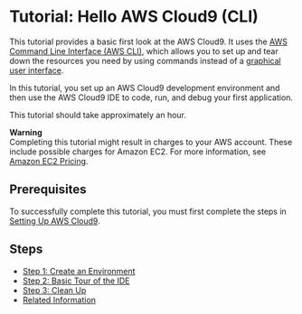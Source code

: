 # Tutorial: Hello AWS Cloud9 \(CLI\)<a name="tutorial-basic-cli"></a>

This tutorial provides a basic first look at the AWS Cloud9\. It uses the [AWS Command Line Interface \(AWS CLI\)](https://docs.aws.amazon.com/cli/latest/userguide/), which allows you to set up and tear down the resources you need by using commands instead of a [graphical user interface](tutorial.md)\.

In this tutorial, you set up an AWS Cloud9 development environment and then use the AWS Cloud9 IDE to code, run, and debug your first application\.

This tutorial should take approximately an hour\.

**Warning**  
Completing this tutorial might result in charges to your AWS account\. These include possible charges for Amazon EC2\. For more information, see [Amazon EC2 Pricing](https://aws.amazon.com/ec2/pricing/)\.

## Prerequisites<a name="tutorial-prereqs-cli"></a>

To successfully complete this tutorial, you must first complete the steps in [Setting Up AWS Cloud9](setting-up.md)\.

## Steps<a name="tutorial-basic-cli-steps"></a>
+ [Step 1: Create an Environment](tutorial-create-environment-cli-step1.md)
+ [Step 2: Basic Tour of the IDE](tutorial-tour-ide-cli-step2.md)
+ [Step 3: Clean Up](tutorial-clean-up-cli-step3.md)
+ [Related Information](tutorial-final-info-cli.md)